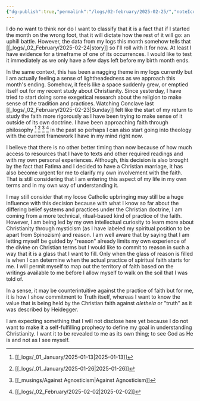 ```yaml
---
{"dg-publish":true,"permalink":"/logs/02-february/2025-02-25/","noteIcon":"","created":"2025-02-25"}
---
```


I do no want to think nor do I want to classify that it is a fact that if I started the month on the wrong foot, that it will dictate how the rest of it will go: an uphill battle. However, the data from my logs this month somehow tells that [[_logs/_02_February/2025-02-24\|story]] so I'll roll with it for now. At least I have evidence for a timeframe of one of its occurrences. I would like to test it immediately as we only have a few days left before my birth month ends.

In the same context, this has been a nagging theme in my logs currently but I am actually feeling a sense of lightheadedness as we approach this month's ending. Somehow, it feels like a space suddenly grew, or emptied itself out for my recent study about Christianity. Since yesterday, I have tried to start doing some exegetical research about the religion to make sense of the tradition and practices. Watching Conclave last [[_logs/_02_February/2025-02-23\|Sunday]] felt like the start of my return to study the faith more rigorously as I have been trying to make sense of it outside of its own doctrine. I have been approaching faith through philosophy [^1] [^2] [^3] [^4] in the past so perhaps I can also start going into theology with the current framework I have in my mind right now.

I believe that there is no other better timing than now because of how much access to resources that I have to texts and other required readings and with my own personal experiences. Although, this decision is also brought by the fact that Fatima and I decided to have a Christian marriage, it has also become urgent for me to clarify my own involvement with the faith. That is still considering that I am entering this aspect of my life in my own terms and in my own way of understanding it.

I may still consider that my loose Catholic upbringing may still be a huge influence with this decision because with what I know so far about the differing belief systems and practices under the Christian doctrine, I am coming from a more technical, ritual-based kind of practice of the faith. However, I am being led by my own intellectual curiosity to learn more about Christianity through mysticism (as I have labeled my spiritual position to be apart from Spinozism) and reason. I am well aware that by saying that I am letting myself be guided by "reason" already limits my own experience of the divine on Christian terms but I would like to commit to reason in such a way that it is a glass that I want to fill. Only when the glass of reason is filled is when I can determine when the actual practice of spiritual faith starts for me. I will permit myself to map out the territory of faith based on the writings available to me before I allow myself to walk on the soil that I was told of.

In a sense, it may be counterintuitive against the practice of faith but for me, it is how I show commitment to Truth itself, whereas I want to know the value that is being held by the Christian faith against *aletheia* or "truth" as it was described by Heidegger.

I am expecting something that I will not disclose here yet because I do not want to make it a self-fulfilling prophecy to define my goal in understanding Christianity. I want it to be revealed to me as its own thing; to see God as He is and not as I see myself.

[^1]: [[_logs/_01_January/2025-01-13\|2025-01-13]]
[^2]: [[_logs/_01_January/2025-01-26\|2025-01-26]]
[^3]: [[_musings/Against Agnosticism\|Against Agnosticism]] 
[^4]: [[_logs/_02_February/2025-02-02\|2025-02-02]]